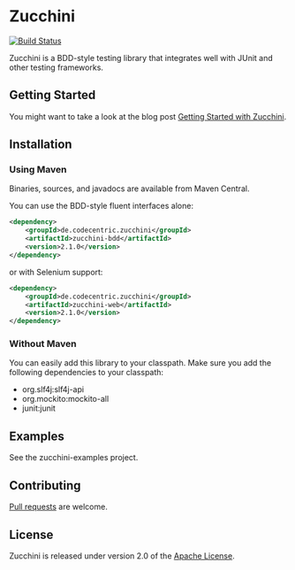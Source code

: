 Zucchini
========

[![Build Status](https://travis-ci.org/codecentric/zucchini.svg)](https://travis-ci.org/codecentric/zucchini)

Zucchini is a BDD-style testing library that integrates well with JUnit and other testing frameworks.

## Getting Started

You might want to take a look at the blog post [Getting Started with Zucchini](https://blog.codecentric.de/en/2014/07/getting-started-zucchini/).

## Installation

### Using Maven

Binaries, sources, and javadocs are available from Maven Central.

You can use the BDD-style fluent interfaces alone:

```xml
<dependency>
	<groupId>de.codecentric.zucchini</groupId>
	<artifactId>zucchini-bdd</artifactId>
	<version>2.1.0</version>
</dependency>
```

or with Selenium support:

```xml
<dependency>
	<groupId>de.codecentric.zucchini</groupId>
	<artifactId>zucchini-web</artifactId>
	<version>2.1.0</version>
</dependency>
```

### Without Maven

You can easily add this library to your classpath. Make sure you add the following dependencies to your classpath:

* org.slf4j:slf4j-api
* org.mockito:mockito-all
* junit:junit

## Examples

See the zucchini-examples project.

## Contributing

[Pull requests][] are welcome.

## License

Zucchini is released under version 2.0 of the [Apache License][].

[Pull requests]: http://help.github.com/send-pull-requests
[Apache License]: http://www.apache.org/licenses/LICENSE-2.0
